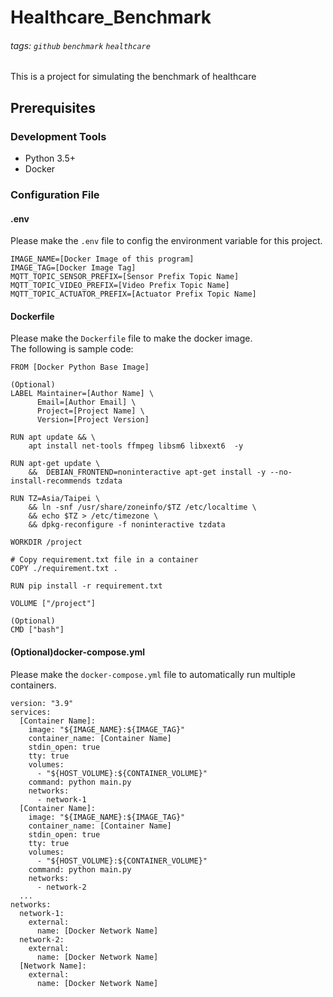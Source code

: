 # Healthcare_Benchmark
###### tags: `github` `benchmark` `healthcare`
This is a project for simulating the benchmark of healthcare
## Prerequisites
### Development Tools
* Python 3.5+
* Docker

### Configuration File
#### .env
Please make the `.env` file to config the environment variable for this project.
```
IMAGE_NAME=[Docker Image of this program]
IMAGE_TAG=[Docker Image Tag]
MQTT_TOPIC_SENSOR_PREFIX=[Sensor Prefix Topic Name]
MQTT_TOPIC_VIDEO_PREFIX=[Video Prefix Topic Name]
MQTT_TOPIC_ACTUATOR_PREFIX=[Actuator Prefix Topic Name]
```
#### Dockerfile
Please make the `Dockerfile` file to make the docker image.<br>
The following is sample code:
```
FROM [Docker Python Base Image]

(Optional)
LABEL Maintainer=[Author Name] \
      Email=[Author Email] \
      Project=[Project Name] \
      Version=[Project Version]

RUN apt update && \
    apt install net-tools ffmpeg libsm6 libxext6  -y

RUN apt-get update \
    &&  DEBIAN_FRONTEND=noninteractive apt-get install -y --no-install-recommends tzdata

RUN TZ=Asia/Taipei \
    && ln -snf /usr/share/zoneinfo/$TZ /etc/localtime \
    && echo $TZ > /etc/timezone \
    && dpkg-reconfigure -f noninteractive tzdata

WORKDIR /project

# Copy requirement.txt file in a container
COPY ./requirement.txt .

RUN pip install -r requirement.txt

VOLUME ["/project"]

(Optional)
CMD ["bash"]
```
#### (Optional)docker-compose.yml
Please make the `docker-compose.yml` file to automatically run multiple containers.
```
version: "3.9"
services:
  [Container Name]:
    image: "${IMAGE_NAME}:${IMAGE_TAG}"
    container_name: [Container Name]
    stdin_open: true
    tty: true
    volumes:
      - "${HOST_VOLUME}:${CONTAINER_VOLUME}"
    command: python main.py
    networks:
      - network-1
  [Container Name]:
    image: "${IMAGE_NAME}:${IMAGE_TAG}"
    container_name: [Container Name]
    stdin_open: true
    tty: true
    volumes:
      - "${HOST_VOLUME}:${CONTAINER_VOLUME}"
    command: python main.py
    networks:
      - network-2
  ...
networks:
  network-1:
    external:
      name: [Docker Network Name]
  network-2:
    external:
      name: [Docker Network Name]
  [Network Name]:
    external:
      name: [Docker Network Name]

```